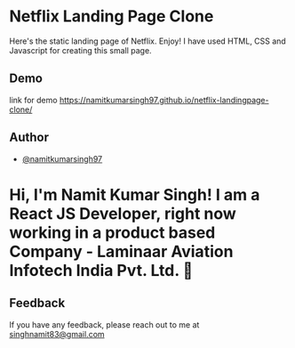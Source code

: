 
# Netflix Landing Page Clone

Here's the static landing page of Netflix. Enjoy!
I have used HTML, CSS and Javascript for creating this small page.


## Demo

link for demo
https://namitkumarsingh97.github.io/netflix-landingpage-clone/

## Author

- [@namitkumarsingh97](https://github.com/namitkumarsingh97)

# Hi, I'm Namit Kumar Singh! I am a React JS Developer, right now working in a product based Company - Laminaar Aviation Infotech India Pvt. Ltd. 👋

## Feedback

If you have any feedback, please reach out to me at singhnamit83@gmail.com
